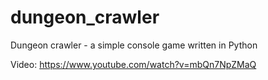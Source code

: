 # dungeon_crawler
Dungeon crawler - a simple console game written in Python

Video: https://www.youtube.com/watch?v=mbQn7NpZMaQ
